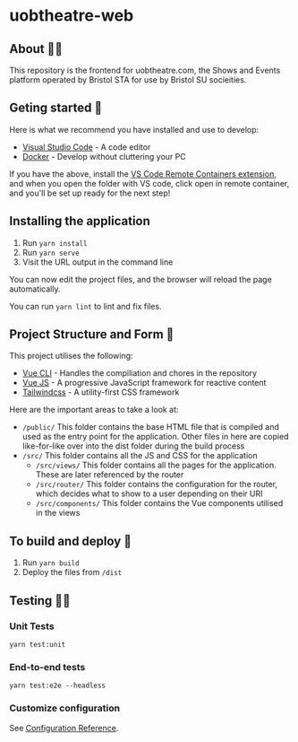 # uobtheatre-web

## About 🕵️‍♀️
This repository is the frontend for uobtheatre.com, the Shows and Events platform operated by Bristol STA for use by Bristol SU socieities.

## Geting started 🌟

Here is what we recommend you have installed and use to develop:
- [Visual Studio Code](https://code.visualstudio.com/) - A code editor
- [Docker](https://www.docker.com/get-started) - Develop without cluttering your PC

If you have the above, install the [VS Code Remote Containers extension](https://marketplace.visualstudio.com/items?itemName=ms-vscode-remote.remote-containers), and when you open the folder with VS code, click open in remote container, and you'll be set up ready for the next step!

## Installing the application

1. Run `yarn install`
2. Run `yarn serve`
3. Visit the URL output in the command line

You can now edit the project files, and the browser will reload the page automatically.

You can run `yarn lint` to lint and fix files.

## Project Structure and Form 🌴
This project utilises the following:
- [Vue CLI](https://cli.vuejs.org/) - Handles the compiliation and chores in the repository
- [Vue JS](https://vuejs.org/) - A progressive JavaScript framework for reactive content
- [Tailwindcss](https://tailwindcss.com/) - A utility-first CSS framework

Here are the important areas to take a look at:
- `/public/` This folder contains the base HTML file that is compiled and used as the entry point for the application. Other files in here are copied like-for-like over into the dist folder during the build process
- `/src/` This folder contains all the JS and CSS for the application
    - `/src/views/` This folder contains all the pages for the application. These are later referenced by the router
    - `/src/router/` This folder contains the configuration for the router, which decides what to show to a user depending on their URI
    - `/src/components/` This folder contains the Vue components utilised in the views

## To build and deploy 🔨
1. Run `yarn build`
2. Deploy the files from `/dist`

## Testing 👨‍💻

### Unit Tests
```
yarn test:unit
```

### End-to-end tests
```
yarn test:e2e --headless
```

### Customize configuration
See [Configuration Reference](https://cli.vuejs.org/config/).
